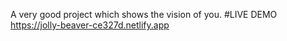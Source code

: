 A very good project which shows the vision of you.
#LIVE DEMO
https://jolly-beaver-ce327d.netlify.app

